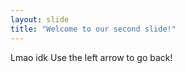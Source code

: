 ```yaml
---
layout: slide
title: "Welcome to our second slide!"
---
```

Lmao idk
Use the left arrow to go back!
